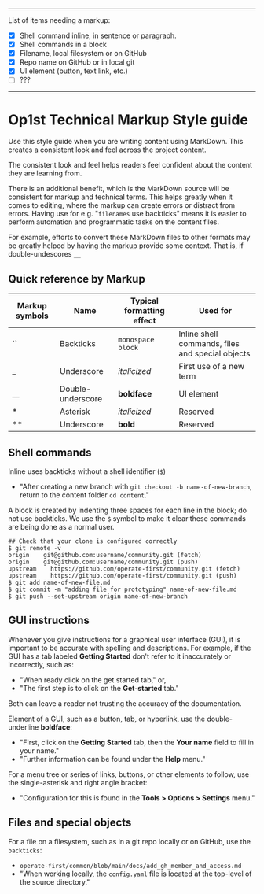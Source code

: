 ----
List of items needing a markup:
- [x] Shell command inline, in sentence or paragraph.
- [x] Shell commands in a block
- [x] Filename, local filesystem or on GitHub
- [x] Repo name on GitHub or in local git
- [x] UI element (button, text link, etc.)
- [ ] ???
----
# Op1st Technical Markup Style guide

Use this style guide when you are writing content using MarkDown.
This creates a consistent look and feel across the project content.

The consistent look and feel helps readers feel confident about the content they are learning from.

There is an additional benefit, which is the MarkDown source will be consistent for markup and technical terms.
This helps greatly when it comes to editing, where the markup can create errors or distract from errors.
Having use for e.g. "`filenames` use backticks" means it is easier to perform automation and programmatic tasks on the content files.

For example, efforts to convert these MarkDown files to other formats may be greatly helped by having the markup provide some context.
That is, if double-undescores `__`

## Quick reference by Markup

| Markup symbols | Name | Typical formatting effect | Used for |
| -------------- | ---- | ------------------------- | -------- |
| \`\`           | Backticks   | `monospace block`  | Inline shell commands, files and special objects |
| \_             | Underscore  | _italicized_       | First use of a new term |
| \_\_           | Double-underscore  | __boldface__ | UI element |
| \*             | Asterisk  | *italicized*         | Reserved |
| \*\*           | Underscore  | **bold**           | Reserved |


## Shell commands

Inline uses backticks without a shell identifier (`$`)
- "After creating a new branch with `git checkout -b name-of-new-branch`, return to the content folder `cd content`."

A block is created by indenting three spaces for each line in the block; do not use backticks.
We use the `$` symbol to make it clear these commands are being done as a normal user.

    ## Check that your clone is configured correctly
    $ git remote -v
    origin    git@github.com:username/community.git (fetch)
    origin    git@github.com:username/community.git (push)
    upstream    https://github.com/operate-first/community.git (fetch)
    upstream    https://github.com/operate-first/community.git (push)
    $ git add name-of-new-file.md
    $ git commit -m "adding file for prototyping" name-of-new-file.md
    $ git push --set-upstream origin name-of-new-branch

## GUI instructions

Whenever you give instructions for a graphical user interface (GUI), it is important to be accurate with spelling and descriptions.
For example, if the GUI has a tab labeled __Getting Started__ don't refer to it inaccurately or incorrectly, such as:
- "When ready click on the get started tab," or,
- "The first step is to click on the __Get-started__ tab."

Both can leave a reader not trusting the accuracy of the documentation.

Element of a GUI, such as a button, tab, or hyperlink, use the double-underline __boldface__:
- "First, click on the __Getting Started__ tab, then the __Your name__ field to fill in your name."
- "Further information can be found under the __Help__ menu."

For a menu tree or series of links, buttons, or other elements to follow, use the single-asterisk and right angle bracket:
- "Configuration for this is found in the __Tools > Options > Settings__ menu."

## Files and special objects

For a file on a filesystem, such as in a git repo locally or on GitHub, use the `backticks`:
- `operate-first/common/blob/main/docs/add_gh_member_and_access.md`
- "When working locally, the `config.yaml` file is located at the top-level of the source directory."
